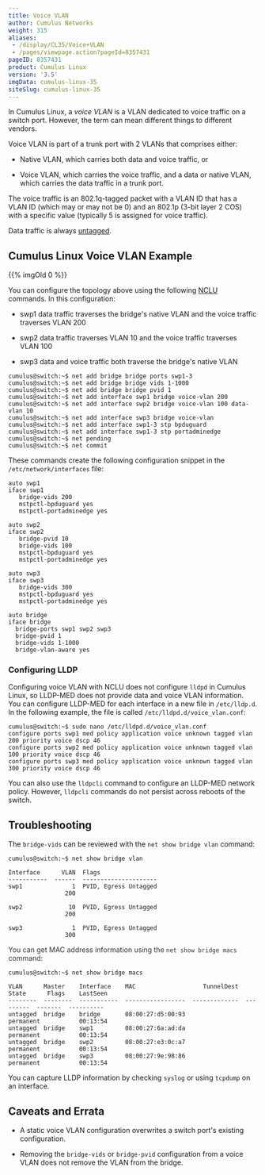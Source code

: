 ```yaml
---
title: Voice VLAN
author: Cumulus Networks
weight: 315
aliases:
 - /display/CL35/Voice+VLAN
 - /pages/viewpage.action?pageId=8357431
pageID: 8357431
product: Cumulus Linux
version: '3.5'
imgData: cumulus-linux-35
siteSlug: cumulus-linux-35
---
```

In Cumulus Linux, a *voice VLAN* is a VLAN dedicated to voice traffic on
a switch port. However, the term can mean different things to different
vendors.

Voice VLAN is part of a trunk port with 2 VLANs that comprises either:

  - Native VLAN, which carries both data and voice traffic, or

  - Voice VLAN, which carries the voice traffic, and a data or native
    VLAN, which carries the data traffic in a trunk port.

The voice traffic is an 802.1q-tagged packet with a VLAN ID that has a
VLAN ID (which may or may not be 0) and an 802.1p (3-bit layer 2 COS)
with a specific value (typically 5 is assigned for voice traffic).

Data traffic is always
[untagged](/version/cumulus-linux-35/Layer-1-and-2/Ethernet-Bridging-VLANs/VLAN-Tagging).

## Cumulus Linux Voice VLAN Example</span>

{{% imgOld 0 %}}

You can configure the topology above using the following
[NCLU](/version/cumulus-linux-35/System-Configuration/Network-Command-Line-Utility-NCLU/)
commands. In this configuration:

  - swp1 data traffic traverses the bridge's native VLAN and the voice
    traffic traverses VLAN 200

  - swp2 data traffic traverses VLAN 10 and the voice traffic traverses
    VLAN 100

  - swp3 data and voice traffic both traverse the bridge's native VLAN

<!-- end list -->

    cumulus@switch:~$ net add bridge bridge ports swp1-3
    cumulus@switch:~$ net add bridge bridge vids 1-1000
    cumulus@switch:~$ net add bridge bridge pvid 1
    cumulus@switch:~$ net add interface swp1 bridge voice-vlan 200
    cumulus@switch:~$ net add interface swp2 bridge voice-vlan 100 data-vlan 10
    cumulus@switch:~$ net add interface swp3 bridge voice-vlan
    cumulus@switch:~$ net add interface swp1-3 stp bpduguard
    cumulus@switch:~$ net add interface swp1-3 stp portadminedge
    cumulus@switch:~$ net pending
    cumulus@switch:~$ net commit

These commands create the following configuration snippet in the
`/etc/network/interfaces` file:

    auto swp1
    iface swp1
       bridge-vids 200
       mstpctl-bpduguard yes
       mstpctl-portadminedge yes
     
    auto swp2
    iface swp2
       bridge-pvid 10
       bridge-vids 100
       mstpctl-bpduguard yes
       mstpctl-portadminedge yes
     
    auto swp3
    iface swp3
       bridge-vids 300
       mstpctl-bpduguard yes
       mstpctl-portadminedge yes
     
    auto bridge
    iface bridge
      bridge-ports swp1 swp2 swp3
      bridge-pvid 1
      bridge-vids 1-1000
      bridge-vlan-aware yes

### Configuring LLDP</span>

Configuring voice VLAN with NCLU does not configure `lldpd` in Cumulus
Linux, so LLDP-MED does not provide data and voice VLAN information. You
can configure LLDP-MED for each interface in a new file in
`/etc/lldp.d`. In the following example, the file is called
`/etc/lldpd.d/voice_vlan.conf`:

    cumulus@switch:~$ sudo nano /etc/lldpd.d/voice_vlan.conf
    configure ports swp1 med policy application voice unknown tagged vlan 200 priority voice dscp 46
    configure ports swp2 med policy application voice unknown tagged vlan 100 priority voice dscp 46
    configure ports swp3 med policy application voice unknown tagged vlan 300 priority voice dscp 46

You can also use the `lldpcli` command to configure an LLDP-MED network
policy. However, `lldpcli` commands do not persist across reboots of the
switch.

## Troubleshooting</span>

The `bridge-vids` can be reviewed with the `net show bridge vlan`
command:

    cumulus@switch:~$ net show bridge vlan
     
    Interface      VLAN  Flags
    -----------  ------  ---------------------
    swp1              1  PVID, Egress Untagged
                    200
     
    swp2             10  PVID, Egress Untagged
                    200
     
    swp3              1  PVID, Egress Untagged
                    300

<span style="color: #333333;"> You can get MAC address information using
the `net show bridge macs` command: </span>

``` 
cumulus@switch:~$ net show bridge macs
 
VLAN      Master    Interface    MAC                   TunnelDest  State      Flags    LastSeen
--------  --------  -----------  -----------------  -------------  ---------  -------  ----------
untagged  bridge    bridge       08:00:27:d5:00:93                 permanent           00:13:54   
untagged  bridge    swp1         08:00:27:6a:ad:da                 permanent           00:13:54   
untagged  bridge    swp2         08:00:27:e3:0c:a7                 permanent           00:13:54   
untagged  bridge    swp3         08:00:27:9e:98:86                 permanent           00:13:54   
```

You can capture LLDP information by checking `syslog` or using `tcpdump`
on an interface.

## Caveats and Errata</span>

  - A static voice VLAN configuration overwrites a switch port's
    existing configuration.

  - Removing the `bridge-vids` or `bridge-pvid` configuration from a
    voice VLAN does not remove the VLAN from the bridge.

<article id="html-search-results" class="ht-content" style="display: none;">

</article>

<footer id="ht-footer">

</footer>
